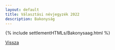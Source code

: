 ```yaml
---
layout: default
title: Választási névjegyzék 2022
description: Bakonyság
---
```


{% include settlementHTMLs/Bakonysaag.html %}

[Vissza](./)